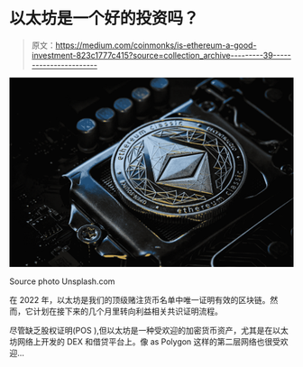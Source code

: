 # 以太坊是一个好的投资吗？

> 原文：<https://medium.com/coinmonks/is-ethereum-a-good-investment-823c1777c415?source=collection_archive---------39----------------------->

![](img/316cbefde3a129ba6e59323d106c02f8.png)

Source photo Unsplash.com

在 2022 年，以太坊是我们的顶级赌注货币名单中唯一证明有效的区块链。然而，它计划在接下来的几个月里转向利益相关共识证明流程。

尽管缺乏股权证明(POS ),但以太坊是一种受欢迎的加密货币资产，尤其是在以太坊网络上开发的 DEX 和借贷平台上。像 as Polygon 这样的第二层网络也很受欢迎…